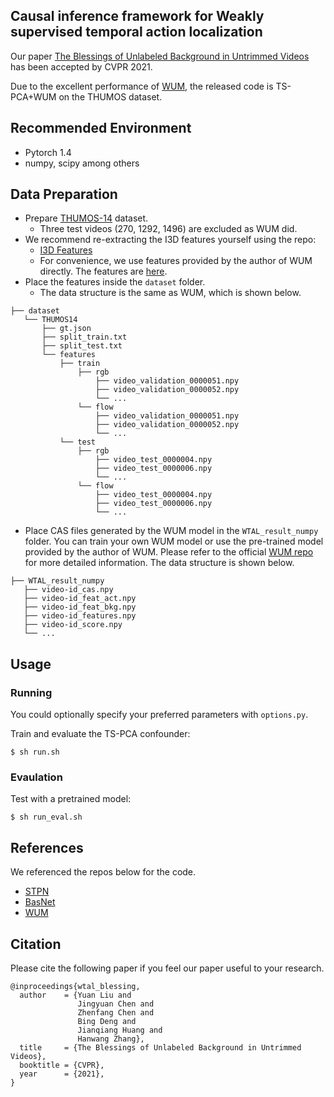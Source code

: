 ## Causal inference framework for Weakly supervised temporal action localization
Our paper [The Blessings of Unlabeled Background in Untrimmed Videos](https://arxiv.org/abs/2103.13183) has been accepted by CVPR 2021. 

Due to the excellent performance of [WUM](https://arxiv.org/abs/2006.07006), the released code is TS-PCA+WUM on the THUMOS dataset.

## Recommended Environment
* Pytorch 1.4
* numpy, scipy among others

## Data Preparation
- Prepare [THUMOS-14](https://www.crcv.ucf.edu/THUMOS14/) dataset.
    - Three test videos (270, 1292, 1496) are excluded as WUM did.
- We recommend re-extracting the I3D features yourself using the repo:
    - [I3D Features](https://github.com/Finspire13/pytorch-i3d-feature-extraction)
    - For convenience, we use features provided by the author of WUM directly. The features are [here](https://drive.google.com/file/d/1NqaDRo782bGZKo662I0rI_cvpDT67VQU/view?usp=sharing).
- Place the features inside the `dataset` folder.
    - The data structure is the same as WUM, which is shown  below.

~~~~
├── dataset
   └── THUMOS14
       ├── gt.json
       ├── split_train.txt
       ├── split_test.txt
       └── features
           ├── train
               ├── rgb
                   ├── video_validation_0000051.npy
                   ├── video_validation_0000052.npy
                   └── ...
               └── flow
                   ├── video_validation_0000051.npy
                   ├── video_validation_0000052.npy
                   └── ...
           └── test
               ├── rgb
                   ├── video_test_0000004.npy
                   ├── video_test_0000006.npy
                   └── ...
               └── flow
                   ├── video_test_0000004.npy
                   ├── video_test_0000006.npy
                   └── ...
~~~~

- Place CAS files generated by the WUM model in  the `WTAL_result_numpy` folder. You can train your own WUM model or use the pre-trained model provided by the author of WUM. Please refer to the official [WUM repo](https://github.com/Pilhyeon/WTAL-Uncertainty-Modeling) for more detailed information. The data structure is shown below.

~~~
├── WTAL_result_numpy
   ├── video-id_cas.npy
   ├── video-id_feat_act.npy
   ├── video-id_feat_bkg.npy
   ├── video-id_features.npy
   ├── video-id_score.npy
   └── ...
~~~

## Usage

### Running
You could optionally specify your preferred parameters with `options.py`.

Train and evaluate the TS-PCA confounder:

~~~~
$ sh run.sh
~~~~

### Evaulation
Test with a pretrained model:

~~~~
$ sh run_eval.sh
~~~~

## References
We referenced the repos below for the code.

* [STPN](https://github.com/bellos1203/STPN)
* [BasNet](https://github.com/Pilhyeon/BaSNet-pytorch)
* [WUM](https://github.com/Pilhyeon/WTAL-Uncertainty-Modeling)


## Citation
Please cite the following paper if you feel our paper useful to your research.
~~~
@inproceedings{wtal_blessing,
  author    = {Yuan Liu and
               Jingyuan Chen and
               Zhenfang Chen and
               Bing Deng and
               Jianqiang Huang and 
               Hanwang Zhang},
  title     = {The Blessings of Unlabeled Background in Untrimmed Videos},
  booktitle = {CVPR},
  year      = {2021},
}
~~~

